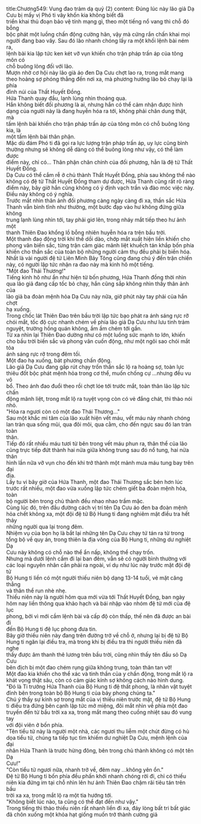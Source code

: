 title:Chương549: Vung đao trảm dạ quỷ (2)
content:
Đúng lúc này lão giả Dạ Cưu bị mấy vị Phó ti vây khốn kia không biết đã<br>triển khai thủ đoạn bảo vệ tính mạng gì, theo một tiếng nổ vang thì chỗ đó bỗng<br>bộc phát một luồng chấn động cường hãn, vậy mà cứng rắn chấn khai mọi<br>người đang bao vây. Sau đó lão nhanh chóng lấy ra một khối lệnh bài ném ra,<br>lệnh bài kia lập tức ken két vỡ vụn khiến cho trận pháp trấn áp của tông môn có<br>chỗ buông lỏng đối với lão.<br>Mượn nhờ cơ hội này lão già áo đen Dạ Cưu chợt lao ra, trong mắt mang<br>theo hoảng sợ phóng thẳng đến nơi xa, mà phương hướng lão bỏ chạy lại là phía<br>đỉnh núi của Thất Huyết Đồng.<br>Hứa Thanh quay đầu, lạnh lùng nhìn thoáng qua.<br>Hắn không biết đối phương là ai, nhưng hắn có thể cảm nhận được hình<br>dạng của người này là đang huyễn hóa ra tới, không phải chân dung thật, mà<br>tấm lệnh bài khiến cho trận pháp trấn áp của tông môn có chỗ buông lỏng kia, là<br>một tấm lệnh bài thân phận.<br>Mặc dù đám Phó ti đã gọi ra lực lượng trận pháp trấn áp, uy lực cũng bình<br>thường nhưng sẽ không dễ dàng có thể buông lỏng như vậy, có thể làm được<br>điểm này, chỉ có... Thân phận chân chính của đối phương, hẳn là đệ tử Thất<br>Huyết Đồng.<br>Dạ Cưu có thể cắm rễ ở chủ thành Thất Huyết Đồng, phía sau không thể nào<br>không có đệ tử Thất Huyết Đồng tham dự được, Hứa Thanh cũng rất rõ ràng<br>điểm này, bây giờ hắn cũng không có ý định vạch trần và đào móc việc này.<br>Điều này không có ý nghĩa.<br>Trước mắt nhìn thân ảnh đối phương càng ngày càng đi xa, thần sắc Hứa<br>Thanh vẫn bình tĩnh như thường, một bước đạp vào hư không đứng giữa không<br>trung lạnh lùng nhìn tới, tay phải giơ lên, trong nháy mắt tiếp theo hư ảnh một<br>thanh Thiên Đao khổng lồ bỗng nhiên huyễn hóa ra trên bầu trời.<br>Một thanh đao động trời khí thế dồi dào, chớp mắt xuất hiện liền khiến cho<br>phong vân biến sắc, từng trận cảm giác mãnh liệt khuếch tán khắp bốn phía<br>khiến cho thần sắc của toàn bộ những người cảm thụ đều phải bị biến hóa.<br>Nhất là vài người đệ tử Liên Minh Bảy Tông cũng đang chú ý đến trận chiến<br>này, có người lập tức nhận ra đao này mà kinh hô một tiếng.<br>"Một đao Thái Thương!"<br>Tiếng kinh hô như ẩn như hiện từ bốn phương, Hứa Thanh đồng thời nhìn<br>qua lão giả đang cấp tốc bỏ chạy, hắn cũng sắp không nhìn thấy thân ảnh của<br>lão giả ba đoàn mệnh hỏa Dạ Cưu này nữa, giờ phút này tay phải của hắn chợt<br>hạ xuống.<br>Trong chốc lát Thiên Đao trên bầu trời lập tức bạo phát ra ánh sáng rực rỡ<br>chói mắt, tốc độ cực nhanh chém về phía lão giả Dạ Cưu như lưu tinh trảm<br>nguyệt, trường hồng quán không, ầm ầm chém tới gần.<br>Từ xa nhìn lại Thiên Đao dường như có một luồng sức mạnh to lớn, khiến<br>cho bầu trời biến sắc và phong vân cuốn động, như một ngôi sao chói mắt tỏa<br>ánh sáng rực rỡ trong đêm tối.<br>Một đao hạ xuống, bát phương chấn động.<br>Lão giả Dạ Cưu đang gấp rút chạy trốn thần sắc lộ ra hoảng sợ, toàn lực<br>thiêu đốt bộc phát mệnh hỏa trong cơ thể, muốn chống cự …nhưng đều vu vô<br>bổ. Theo ánh đao đuổi theo rồi chợt lóe tới trước mắt, toàn thân lão lập tức chấn<br>động mãnh liệt, trong mắt lộ ra tuyệt vọng còn có vẻ đắng chát, thì thào nói nhỏ.<br>"Hóa ra ngươi còn có một đao Thái Thương..."<br>Sau một khắc mi tâm của lão xuất hiện vết máu, vết máu này nhanh chóng<br>lan tràn qua sống mũi, qua đôi môi, qua cằm, cho đến ngực sau đó lan tràn toàn<br>thân.<br>Tiếp đó rất nhiều máu tươi từ bên trong vết máu phun ra, thân thể của lão<br>cũng trực tiếp đứt thành hai nửa giữa không trung sau đó nổ tung, hai nửa thân<br>hình lần nữa vỡ vụn cho đến khi trở thành một mảnh mưa máu tung bay trên đại<br>địa.<br>Lấy tu vi bây giờ của Hứa Thanh, một đao Thái Thương sắc bén hơn lúc<br>trước rất nhiều, một đao vừa xuống lập tức chém giết ba đoàn mệnh hỏa, toàn<br>bộ người bên trong chủ thành đều nhao nhao trầm mặc.<br>Cùng lúc đó, trên đầu đường cách vị trí tên Dạ Cưu áo đen ba đoàn mệnh<br>hỏa chết không xa, một đội đệ tử Bộ Hung ti đang nghiêm mật điều tra hết thảy<br>những người qua lại trong đêm.<br>Nhiệm vụ của bọn họ là bắt lại những tên Dạ Cưu chạy tứ tán ra từ trong<br>tổng bộ về quy án, trong thiên la địa võng của Bộ Hung ti, những dư nghiệt Dạ<br>Cưu này không có chỗ nào thể ẩn nấp, không thể chạy trốn.<br>Nhưng mà dưới lệnh cấm đi lại ban đêm, vẫn sẽ có người bình thường với<br>các loại nguyên nhân cần phải ra ngoài, ví dụ như lúc này trước mặt đội đệ tử<br>Bộ Hung ti liền có một người thiếu niên bộ dạng 13-14 tuổi, vẻ mặt căng thẳng<br>và thân thể run nhè nhẹ.<br>Thiếu niên này là người hôm qua mới vừa tới Thất Huyết Đồng, ban ngày<br>hôm nay liền thông qua khảo hạch và bái nhập vào nhóm đệ tử mới của đệ lục<br>phong, bởi vì mới cầm lệnh bài và cấp độ còn thấp, thế nên đã được an bài đi<br>đến Bộ Hung ti đệ lục phong đưa tin.<br>Bây giờ thiếu niên này đang trên đường trở về chỗ ở, nhưng lại bị đệ tử Bộ<br>Hung ti ngăn lại điều tra, mà trong khi bị điều tra thì người thiếu niên đã nghe<br>thấy được âm thanh thê lương trên bầu trời, cũng nhìn thấy tên đầu sỏ Dạ Cưu<br>bên địch bị một đao chém rụng giữa không trung, toàn thân tan vỡ!<br>Một đao kia khiến cho thể xác và tinh thần của y chấn động, trong mắt lộ ra<br>khát vọng thật sâu, còn có cảm giác kính sợ không cách nào hình dung.<br>"Đó là Ti trưởng Hứa Thanh của Bộ Hung ti đệ thất phong, là nhân vật tuyệt<br>đỉnh bên trong toàn bộ Bộ Hung ti của bảy phong chúng ta."<br>Chú ý thấy sự kính sợ trong mắt của vị thiếu niên trước mặt, đệ tử Bộ Hung<br>ti điều tra đứng bên cạnh lập tức mở miệng, đôi mắt nhìn về phía một đao<br>truyền đến từ bầu trời xa xa, trong mắt mang theo cuồng nhiệt sau đó vung tay<br>với đội viên ở bốn phía.<br>"Tên tiểu tử này là người một nhà, các ngươi thu liễm một chút đừng có hù<br>dọa tiểu tử, chúng ta tiếp tục tìm khiếm dư nghiệt Dạ Cưu, mệnh lệnh của đại<br>nhân Hứa Thanh là trước hừng đông, bên trong chủ thành không có một tên Dạ<br>Cưu!"<br>"Còn tiểu tử ngươi nữa, nhanh trở về, đêm nay …không yên ổn."<br>Đệ tử Bộ Hung ti bốn phía đều phấn khởi nhanh chóng rời đi, chỉ có thiếu<br>niên kia đứng im tại chỗ nhìn lên hư ảnh Thiên Đao chậm rãi tiêu tán trên bầu<br>trời xa xa, trong mắt lộ ra một tia hướng tới.<br>"Không biết lúc nào, ta cũng có thể đạt đến như vậy."<br>Trong tiếng thì thào thiếu niên rất nhanh liền đi xa, đáy lòng bất tri bất giác<br>đã chôn xuống một khỏa hạt giống muốn trở thành cường giả